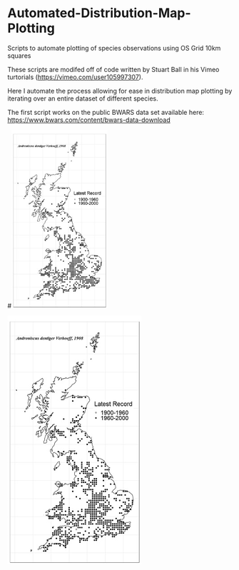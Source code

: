 # Automated-Distribution-Map-Plotting
Scripts to automate plotting of species observations using OS Grid 10km squares

These scripts are modifed off of code written by Stuart Ball in his Vimeo turtorials (https://vimeo.com/user105997307). 

Here I automate the process allowing for ease in distribution map plotting by iterating over an entire dataset of different species.

The first script works on the public BWARS data set available here: https://www.bwars.com/content/bwars-data-download

#<img src="Images/Androniscus%20dentiger%20Verhoeff,%201908%20.jpg" height="400"> 

![](Images/Androniscus%20dentiger%20Verhoeff,%201908%20.jpg)
